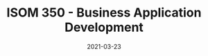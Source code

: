 ---
# Page title
title: ISOM 350 - Business Application Development

# Title for the menu link if you wish to use a shorter link title, otherwise remove this option.
linktitle: Improved Design

# Page summary for search engines.
summary: Second programming course for MIS majors utilizing Python to build data-driven business applications.

# Date page published
date: 2021-03-23

# Academic page type (do not modify).
type: book

# Position of this page in the menu. Remove this option to sort alphabetically.
weight: 9

draft: False


---